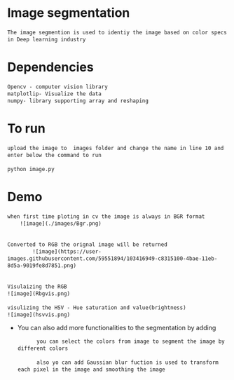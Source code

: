 # Image segmentation
    The image segmention is used to identiy the image based on color specs in Deep learning industry

# Dependencies
    Opencv - computer vision library
    matplotlip- Visualize the data
    numpy- library supporting array and reshaping

# To run  

    upload the image to  images folder and change the name in line 10 and enter below the command to run

    python image.py


# Demo

    when first time ploting in cv the image is always in BGR format
        ![image](./images/Bgr.png)
   

    Converted to RGB the orignal image will be returned
            ![image](https://user-images.githubusercontent.com/59551894/103416949-c8315100-4bae-11eb-8d5a-9019fe8d7851.png)
   
    
    Visulaizing the RGB 
    ![image](Rbgvis.png)

    visulizing the HSV - Hue saturation and value(brightness)
    ![image](hsvvis.png)




* You can also add more functionalities to the segmentation by adding
    
            you can select the colors from image to segment the image by different colors

            also yo can add Gaussian blur fuction is used to transform each pixel in the image and smoothing the image



